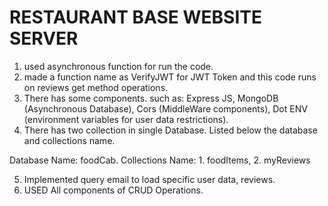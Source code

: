 # RESTAURANT BASE WEBSITE SERVER

1. used asynchronous function for run the code.
2. made a function name as VerifyJWT for JWT Token and this code runs on reviews get method operations.
3. There has some components. such as: Express JS, MongoDB (Asynchronous Database), Cors (MiddleWare components), Dot ENV (environment variables for user data restrictions).
4. There has two collection in single Database. Listed below the database and collections name.

Database Name: foodCab. 
Collections Name: 1. foodItems, 2. myReviews

5. Implemented query email to load specific user data, reviews.
6. USED All components of CRUD Operations.
